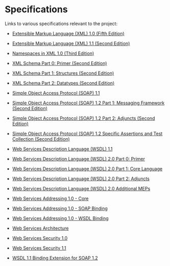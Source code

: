 Specifications
==============

Links to various specifications relevant to the project:

- [Extensible Markup Language (XML) 1.0 (Fifth Edition)](https://www.w3.org/tr/xml/)
- [Extensible Markup Language (XML) 1.1 (Second Edition)](https://www.w3.org/tr/xml11/)
- [Namespaces in XML 1.0 (Third Edition)](https://www.w3.org/tr/xml-names/)
- [XML Schema Part 0: Primer (Second Edition)](https://www.w3.org/tr/xmlschema-0/)
- [XML Schema Part 1: Structures (Second Edition)](https://www.w3.org/tr/xmlschema-1/)
- [XML Schema Part 2: Datatypes (Second Edition)](https://www.w3.org/tr/xmlschema-2/)
- [Simple Object Access Protocol (SOAP) 1.1](https://www.w3.org/tr/soap11/)
- [Simple Object Access Protocol (SOAP) 1.2 Part 1: Messaging Framework (Second Edition)](https://www.w3.org/tr/soap12-part1/)
- [Simple Object Access Protocol (SOAP) 1.2 Part 2: Adjuncts (Second Edition)](https://www.w3.org/tr/soap12-part2/)
- [Simple Object Access Protocol (SOAP) 1.2 Specific Assertions and Test Collection (Second Edition)](https://www.w3.org/tr/soap12-testcollection/)
- [Web Services Description Language (WSDL) 1.1](https://www.w3.org/tr/wsdl)
- [Web Services Description Language (WSDL) 2.0 Part 0: Primer](https://www.w3.org/tr/wsdl20-primer)
- [Web Services Description Language (WSDL) 2.0 Part 1: Core Language](https://www.w3.org/tr/wsdl20)
- [Web Services Description Language (WSDL) 2.0 Part 2: Adjuncts](https://www.w3.org/tr/wsdl20-adjuncts)
- [Web Services Description Language (WSDL) 2.0 Additional MEPs](https://www.w3.org/tr/wsdl20-additional-meps/)
- [Web Services Addressing 1.0 - Core](https://www.w3.org/tr/ws-addr-core/)
- [Web Services Addressing 1.0 - SOAP Binding](https://www.w3.org/tr/ws-addr-soap/)
- [Web Services Addressing 1.0 - WSDL Binding](https://www.w3.org/tr/ws-addr-wsdl/)
- [Web Services Architecture](https://www.w3.org/tr/ws-arch/)
- [Web Services Security 1.0](https://docs.oasis-open.org/wss/2004/01/oasis-200401-wss-soap-message-security-1.0.pdf)
- [Web Services Security 1.1](https://www.oasis-open.org/committees/download.php/16790/wss-v1.1-spec-os-SOAPMessageSecurity.pdf)

- [WSDL 1.1 Binding Extension for SOAP 1.2](https://www.w3.org/submission/wsdl11soap12/)
